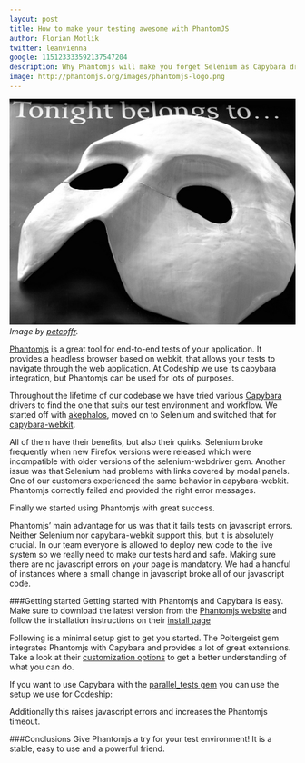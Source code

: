 ```yaml
---
layout: post
title: How to make your testing awesome with PhantomJS
author: Florian Motlik
twitter: leanvienna
google: 115123333592137547204
description: Why Phantomjs will make you forget Selenium as Capybara driver
image: http://phantomjs.org/images/phantomjs-logo.png
---
```

![Phantom](/images/phantomjs/phantom.jpg)
*Image by [petcoffr](http://www.flickr.com/photos/petcoffr/6050263571/sizes/l/in/photostream/).*

[Phantomjs](http://phantomjs.org) is a great tool for end-to-end tests of your application. It
 provides a headless browser based on webkit, that allows your tests to
navigate through the web application. At Codeship we use its capybara integration, but Phantomjs can be used
for lots of purposes.

Throughout the lifetime of our codebase we have tried various [Capybara](https://github.com/jnicklas/capybara)
drivers to find the one that suits our test environment and workflow.
We started off with [akephalos](https://github.com/bernerdschaefer/akephalos),
moved on to Selenium and switched
that for [capybara-webkit](https://github.com/thoughtbot/capybara-webkit).

All of them have their benefits, but also their quirks. Selenium broke frequently
when new Firefox versions were released which were incompatible with
older versions of the selenium-webdriver gem. Another issue was that
Selenium had problems with links covered by modal panels. One of our
customers experienced the same behavior in capybara-webkit.
Phantomjs correctly failed and provided the right error messages.

Finally we started using Phantomjs with great success.

Phantomjs’ main advantage for us was that it fails tests on javascript
errors. Neither Selenium nor
capybara-webkit support this, but it is absolutely crucial. In our team
everyone is allowed to deploy new code to the live system so we really
need to make our tests hard and safe. Making sure there are no
javascript errors on your page is mandatory. We had a
handful of instances where a small change in javascript broke all of
our javascript code.

###Getting started
Getting started with Phantomjs and Capybara is easy. Make
sure to download the latest version from the [Phantomjs
website](https://www.phantomjs.org) and follow the installation
instructions on their [install page](http://phantomjs.org/download.html)

Following is a minimal setup gist to get you started. The Poltergeist
gem integrates Phantomjs with Capybara and provides a lot of great extensions. Take a look at their
[customization options](https://github.com/jonleighton/poltergeist#customization) to
get a better understanding of what you can do.
<script src="https://gist.github.com/flomotlik/4757094.js"></script>

If you want to use Capybara with the [parallel_tests
gem](https://github.com/grosser/parallel_tests) you can use the setup we
use for Codeship:
<script src="https://gist.github.com/flomotlik/4757186.js"></script>

Additionally this raises javascript errors and increases the
Phantomjs timeout.

###Conclusions
Give Phantomjs a try for your test environment! It is a stable, easy to
use and a powerful friend.
